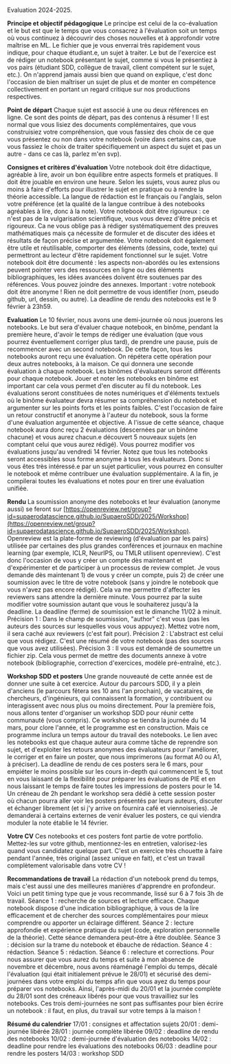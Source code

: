 Evaluation 2024-2025.

**Principe et objectif pédagogique**
Le principe est celui de la co-évaluation et le but est que le temps que vous consacrez à l'évaluation soit un temps où vous continuez à découvrir des choses nouvelles et à approfondir votre maîtrise en ML.
Le fichier que je vous enverrai très rapidement vous indique, pour chaque étudiant.e, un sujet à traiter. Le but de l'exercice est de rédiger un notebook présentant le sujet, comme si vous le présentiez à vos pairs (étudiant SDD, collègue de travail, client compétent sur le sujet, etc.). On n'apprend jamais aussi bien que quand on explique, c'est donc l'occasion de bien maîtriser un sujet de plus et de monter en compétence collectivement en portant un regard critique sur nos productions respectives. 

**Point de départ**
Chaque sujet est associé à une ou deux références en ligne. Ce sont des points de départ, pas des contenus à résumer ! Il est normal que vous lisiez des documents complémentaires, que vous construisiez votre compréhension, que vous fassiez des choix de ce que vous présentez ou non dans votre notebook (voire dans certains cas, que vous fassiez le choix de traiter spécifiquement un aspect du sujet et pas un autre - dans ce cas là, parlez m'en svp).

**Consignes et critères d'évaluation**
Votre notebook doit être didactique, agréable à lire, avoir un bon équilibre entre aspects formels et pratiques. Il doit être jouable en environ une heure. Selon les sujets, vous aurez plus ou moins à faire d'efforts pour illustrer le sujet en pratique ou à rendre la théorie accessible. La langue de rédaction est le français ou l'anglais, selon votre préférence (et la qualité de la langue contribue à des notebooks agréables à lire, donc à la note).
Votre notebook doit être rigoureux : ce n'est pas de la vulgarisation scientifique, vous vous devez d'être précis et rigoureux. Ca ne vous oblige pas à rédiger systématiquement des preuves mathématiques mais ça nécessite de formuler et de discuter des idées et résultats de façon précise et argumentée.
Votre notebook doit également être utile et réutilisable, comporter des éléments (dessins, code, texte) qui permettront au lecteur d'être rapidement fonctionnel sur le sujet.
Votre notebook doit être documenté : les aspects non-abordés ou les extensions peuvent pointer vers des ressources en ligne ou des éléments bibliographiques, les idées avancées doivent être soutenues par des références. Vous pouvez joindre des annexes.
Important : votre notebook doit être anonyme ! Rien ne doit permettre de vous identifier (nom, pseudo github, url, dessin, ou autre).
La deadline de rendu des notebooks est le 9 février à 23h59.

**Evaluation**
Le 10 février, nous avons une demi-journée où nous jouerons les notebooks. Le but sera d'évaluer chaque notebook, en binôme, pendant la première heure, d'avoir le temps de rédiger une évaluation (que vous pourrez éventuellement corriger plus tard), de prendre une pause, puis de recommencer avec un second notebook. De cette façon, tous les notebooks auront reçu une évaluation.
On répétera cette opération pour deux autres notebooks, à la maison. Ce qui donnera une seconde évaluation à chaque notebook.
Les binômes d'évaluateurs seront différents pour chaque notebook. Jouer et noter les notebooks en binôme est important car cela vous permet d'en discuter au fil du notebook. Les évaluations seront constituées de notes numériques et d'éléments textuels où le binôme évaluateur devra résumer sa compréhension du notebook et argumenter sur les points forts et les points faibles. C'est l'occasion de faire un retour constructif et anonyme à l'auteur du notebook, sous la forme d'une évaluation argumentée et objective. 
A l'issue de cette séance, chaque notebook aura donc reçu 2 évaluations (descernées par un binôme chacune) et vous aurez chacun.e découvert 5 nouveaux sujets (en comptant celui que vous aurez rédigé).
Vous pourrez modifier vos évaluations jusqu'au vendredi 14 février.
Notez que tous les notebooks seront accessibles sous forme anonyme à tous les évaluateurs. Donc si vous êtes très intéressé.e par un sujet particulier, vous pourrez en consulter le notebook et même contribuer une évaluation supplémentaire.
A la fin, je compilerai toutes les évaluations et notes pour en tirer une évaluation unifiée.

**Rendu**
La soumission anonyme des notebooks et leur évaluation (anonyme aussi) se feront sur [https://openreview.net/group?id=supaerodatascience.github.io/SupaeroSDD/2025/Workshop](https://openreview.net/group?id=supaerodatascience.github.io/SupaeroSDD/2025/Workshop).
Openreview est la plate-forme de reviewing (d'évaluation par les pairs) utilisée par certaines des plus grandes conférences et journaux en machine learning (par exemple, ICLR, NeurIPS, ou TMLR utilisent openreview). C'est donc l'occasion de vous y créer un compte dès maintenant et d'expérimenter et de participer à un processus de review complet. 
Je vous demande dès maintenant 1) de vous y créer un compte, puis 2) de créer une soumission avec le titre de votre notebook (sans y joindre le notebook que vous n'avez pas encore rédigé). Cela va me permettre d'affecter les reviewers sans attendre la dernière minute. Vous pourrez par la suite modifier votre soumission autant que vous le souhaiterez jusqu'à la deadline.
La deadline (ferme) de soumission est le dimanche 11/02 à minuit.
Précision 1 : Dans le champ de soumission, "author" c'est vous (pas les auteurs des sources sur lesquelles vous vous appuyez). Mettez votre nom, il sera caché aux reviewers (c'est fait pour).
Précision 2 : L'abstract est celui que vous rédigez. C'est une résumé de votre notebook (pas des sources que vous avez utilisées).
Précision 3 : Il vous est demandé de soumettre un fichier zip. Cela vous permet de mettre des documents annexe à votre notebook (bibliographie, correction d'exercices, modèle pré-entraîné, etc.).

**Workshop SDD et  posters**
Une grande nouveauté de cette année est de donner une suite à cet exercice. 
Autour du parcours SDD, il y a plein d'anciens (le parcours fêtera ses 10 ans l'an prochain), de vacataires, de chercheurs, d'ingénieurs, qui connaissent la formation, y contribuent ou interagissent avec nous plus ou moins directement. Pour la première fois, nous allons tenter d'organiser un workshop SDD pour réunir cette communauté (vous compris). Ce workshop se tiendra la journée du 14 mars, pour clore l'année, et le programme est en construction. Mais ce programme inclura un temps autour du travail des notebooks. 
Le lien avec les notebooks est que chaque auteur aura comme tâche de reprendre son sujet, et d'exploiter les retours anonymes des évaluateurs pour l'améliorer, le corriger et en faire un poster, que nous imprimerons (au format A0 ou A1, à préciser). La deadline de rendu de ces posters sera le 6 mars, pour empiéter le moins possible sur les cours in-depth qui commencent le 5, tout en vous laissant de la flexibilité pour préparer les évaluations de PIE et en nous laissant le temps de faire toutes les impressions de posters pour le 14.
Un créneau de 2h pendant le workshop sera dédié à cette session poster où chacun pourra aller voir les posters présentés par leurs auteurs, discuter et échanger librement (et si j'y arrive on fournira café et viennoiseries).
Je demanderai à certains externes de venir évaluer les posters, ce qui viendra moduler la note établie le 14 février.

**Votre CV**
Ces notebooks et ces posters font partie de votre portfolio. Mettez-les sur votre github, mentionnez-les en entretien, valorisez-les quand vous candidatez quelque part. C'est un exercice très chouette à faire pendant l'année, très original (assez unique en fait), et c'est un travail complètement valorisable dans votre CV !

**Recommandations de travail**
La rédaction d'un notebook prend du temps, mais c'est aussi une des meilleures manières d'apprendre en profondeur. Voici un petit timing type que je vous recommande, lissé sur 6 à 7 fois 3h de travail. 
Séance 1 : recherche de sources et lecture efficace. Chaque notebook dispose d'une indication bibliographique, à vous de la lire efficacement et de chercher des sources complémentaires pour mieux comprendre ou apporter un éclairage différent.
Séance 2 : lecture approfondie et expérience pratique du sujet (code, exploration personnelle de la théorie). Cette séance demandera peut-être à être doublée.
Séance 3 : décision sur la trame du notebook et ébauche de rédaction.
Séance 4 : rédaction.
Séance 5 : rédaction.
Séance 6 : relecture et corrections.
Pour nous assurer que vous aurez du temps et suite à mon absence de novembre et décembre, nous avons réaménagé l'emploi du temps, décalé l'évaluation (qui était initialement prévue le 28/01) et sécurisé des demi-journées dans votre emploi du temps afin que vous ayez du temps pour préparer vos notebooks. Ainsi, l'après-midi du 20/01 et la journée complète du 28/01 sont des créneaux libérés pour que vous travailliez sur les notebooks. Ces trois demi-journées ne sont pas suffisantes pour bien écrire un notebook : il faut, en plus, du travail sur votre temps à la maison !

**Résumé du calendrier**
17/01 : consignes et affectation sujets
20/01 : demi-journée libérée
28/01 : journée complète libérée
09/02 : deadline de rendu des notebooks
10/02 : demi-journée d'évaluation des notebooks
14/02 : deadline pour rendre les évaluations des notebooks
06/03 : deadline pour rendre les posters
14/03 : workshop SDD

